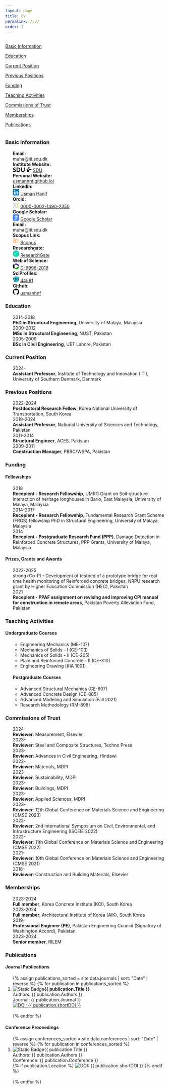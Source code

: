 ```yaml
---
layout: page
title: CV
permalink: /cv/
order: 2
---
```


<div class= "maincontainer">
    <div class="column left-container">
        <div class="sidebar">
            <div class="mainbar">
                <p>
                <p><a href="#basic-info">Basic Information</a></p>
                <p><a href="#education">Education</a></p>
                <p><a href="#current-position">Current Position</a></p>
                <p><a href="#previous-positions">Previous Positions</a></p>
                <p><a href="#funding">Funding</a></p>
                <p><a href="#teaching-activities">Teaching Activities</a></p>
                <p><a href="#commissions-of-trust">Commissions of Trust</a></p>
                <p><a href="#memberships">Memberships</a></p>
                <p><a href="#publications">Publications</a></p>
                </p>
            </div>    
        </div>
    </div>
    <div class="column right-container">
        <!-- R  ight Container (CV) -->
        <div class="mainbar" id="basic-info">
            <h3>Basic Information</h3>
            <ul>
            <div class="grid-container3">
                    <div class="grid-item"><strong>Email:</strong></div><div class="grid-item">muha@iti.sdu.dk</div>
                    <div class="grid-item"><strong>Institute Website:</strong></div><div class="grid-item"><img src="/assets/icons/icon_sdu.png" alt="AcademicLink"  style="height:16px;"> <a href="https://portal.findresearcher.sdu.dk/da/persons/muha" target="_blank">SDU</a></div>
                    <div class="grid-item"><strong>Personal Website:</strong></div><div class="grid-item"><a href="https://usmanhnf.github.io/">usmanhnf.github.io/</a></div>
                    <div class="grid-item"><strong>Linkedin:</strong></div><div class="grid-item"><img src="/assets/icons/icon_linkedin.svg" alt="Linkedin"  style="width:20px;height:20px;"> <a href="https://www.linkedin.com/in/usmanhnf" target="_blank">Usman Hanif</a></div>
                    <div class="grid-item"><strong>Orcid:</strong></div><div class="grid-item"><img src="/assets/icons/icon_orcid.svg" alt="ORCID"  style="width:20px;height:20px;"> <a href="https://orcid.org/0000-0002-1490-2350" target="_blank">0000-0002-1490-2350</a></div>
                    <div class="grid-item"><strong>Google Scholar:</strong></div><div class="grid-item"><img src="/assets/icons/icon_gscholar.svg" alt="Google Scholar"  style="width:20px;height:20px;"> <a href="https://scholar.google.com.pk/citations?user=v-OxcFMAAAAJ&hl=en&oi=ao" target="_blank">Google Scholar</a></div>
                    <div class="grid-item"><strong>Email:</strong></div><div class="grid-item">muha@iti.sdu.dk</div>
                    <div class="grid-item"><strong>Scopus Link:</strong></div><div class="grid-item"><img src="/assets/icons/icon_scopus.svg" alt="Scopus Link"  style="width:20px;height:20px;"> <a href="https://www.scopus.com/authid/detail.uri?authorId=55737908100" target="_blank">Scopus</a></div>
                    <div class="grid-item"><strong>Researchgate:</strong></div><div class="grid-item"><img src="/assets/icons/icon_researchgate.svg" alt="Scopus Link"  style="width:20px;height:20px;"> <a href="https://www.researchgate.net/profile/Usman_Hanif3" target="_blank">ResearchGate</a></div>
                    <div class="grid-item"><strong>Web of Science:</strong></div><div class="grid-item"><img src="/assets/icons/icon_wos.svg" alt="WOS Link"  style="width:20px;height:20px;"> <a href="https://www.webofscience.com/wos/author/record/D-9996-2019" target="_blank">D-9996-2019 </a></div>
                    <div class="grid-item"><strong>SciProfiles:</strong></div><div class="grid-item"><img src="/assets/icons/icon_sci.png" alt="SciProfiles Link"  style="width:20px;height:20px;"> <a href="https://sciprofiles.com/profile/444581" target="_blank">44581 </a></div>
                    <div class="grid-item"><strong>Github:</strong></div><div class="grid-item"><img src="/assets/icons/icon_github.png" alt="Github"  style="width:20px;height:20px;"> <a href="https://github.com/usmanhnf" target="_blank">usmanhnf </a></div>
            </div>
  </ul>
        </div>
        <div class="mainbar" id="education">
            <h3>Education</h3>
            <ul>
                <div class="grid-container2">
                    <div class="grid-item">2014-2018</div><div class="grid-item"><strong>PhD in Structural Engineering</strong>, University of Malaya, Malaysia</div>
                    <div class="grid-item">2009-2012</div><div class="grid-item"><strong>MSc in Structural Engineering</strong>, NUST, Pakistan</div>
                    <div class="grid-item">2005-2009</div><div class="grid-item"><strong>BSc in Civil Engineering</strong>, UET Lahore, Pakistan</div>
                </div>  
            </ul>
        </div>
        <div class="mainbar" id="current-position">
            <h3>Current Position</h3>
            <ul>
                <div class="grid-container2">
                    <div class="grid-item">2024-</div><div class="grid-item"><strong>Assistant Professor</strong>, Institute of Technology and Innovation (ITI), University of Southern Denmark, Denmark</div>
                </div>
            </ul>
        </div>
        <div class="mainbar" id="previous-positions">
            <h3>Previous Positions</h3>
             <ul>
                <div class="grid-container2">
                    <div class="grid-item">2022-2024</div><div class="grid-item"><strong>Postdoctoral Research Fellow</strong>, Korea National University of Transportation, South Korea</div>
                    <div class="grid-item">2019-2024</div><div class="grid-item"><strong>Assistant Professor</strong>, National University of Sciences and Technology, Pakistan</div>
                    <div class="grid-item">2011-2014</div><div class="grid-item"><strong>Structural Engineer</strong>, ACES, Pakistan</div>
                    <div class="grid-item">2009-2011</div><div class="grid-item"><strong>Construction Manager</strong>, PBRC/WSPA, Pakistan</div>
                </div>  
            </ul>
        </div>
        <div class="mainbar" id="funding">
            <h3>Funding</h3>
            <h4>Fellowships</h4>
            <ul>
                <div class="grid-container2">
                    <div class="grid-item">2018</div><div class="grid-item"><strong>Recepient - Research Fellowship</strong>,  UMRG Grant on Soil-structure interaction of heritage longhouses in Bario, East Malaysia, University of Malaya, Malaysia</div>
                    <div class="grid-item">2014-2017</div><div class="grid-item"><strong>Recepient - Research Fellowship</strong>, Fundamental Research Grant Scheme (FRGS) fellowship PhD in Structural Engineering, University of Malaya, Malaysia</div>
                    <div class="grid-item">2014</div><div class="grid-item"><strong>Recepient - Postgraduate Research Fund (PPP)</strong>, Damage Detection in Reinforced Concrete Structures, PPP Grants, University of Malaya, Malaysia</div>
                </div>  
            </ul>
            <h4>Prizes, Grants and Awards</h4>
            <ul>
                <div class="grid-container2">
                    <div class="grid-item">2022-2025</div><div class="grid-item">strong>Co-PI - Development of testbed of a prototype bridge for real-time health monitoring of Reinforced concrete bridges</strong>,  NRPU research grant by Higher Education Commission (HEC), Pakistan</div>
                    <div class="grid-item">2021</div><div class="grid-item"><strong>Recepient - PPAF assignment on revising and improving CPI manual for construction in remote areas</strong>,  Pakistan Poverty Alleviation Fund, Pakistan</div>
                </div>
            </ul>
        </div>
        <div class="mainbar" id="teaching-activities">
            <h3>Teaching Activities</h3>
            <h4>Undergraduate Courses</h4>
            <ul>
            <ul>
                <li>Engineering Mechanics (ME-107) </li>
                <li>Mechanics of Solids - I (CE-103)</li>
                <li>Mechanics of Solids - II (CE-205)</li>
                <li>Plain and Reinforced Concrete - II (CE-310)</li>
                <li>Engineering Drawing (KIA 1001)</li>
            </ul>
            <h4>Postgraduate Courses</h4>
            <ul>
                <li>Advanced Structural Mechanics (CE-807)</li>
                <li>Advanced Concrete Design (CE-805)</li>
                <li>Advanced Modeling and Simulation (Fall 2021)</li>
                <li>Research Methodology (RM-898)</li>
            </ul>
            </ul>
        </div>
        <div class="mainbar" id="commissions-of-trust">
            <h3>Commissions of Trust</h3>
            <ul>
                <div class="grid-container2">
                    <div class="grid-item">2024-</div><div class="grid-item"><strong>Reviewer</strong>:  Measurement, Elsevier</div>
                    <div class="grid-item">2023-</div><div class="grid-item"><strong>Reviewer</strong>:  Steel and Composite Structures, Techno Press</div>
                    <div class="grid-item">2023-</div><div class="grid-item"><strong>Reviewer</strong>:  Advances in Civil Engineering, Hindawi</div>
                    <div class="grid-item">2023-</div><div class="grid-item"><strong>Reviewer</strong>:  Materials, MDPI</div>
                    <div class="grid-item">2023-</div><div class="grid-item"><strong>Reviewer</strong>:  Sustainability, MDPI</div>
                    <div class="grid-item">2023-</div><div class="grid-item"><strong>Reviewer</strong>:  Buildings, MDPI</div>
                    <div class="grid-item">2023-</div><div class="grid-item"><strong>Reviewer</strong>:  Applied Sciences, MDPI</div>
                    <div class="grid-item">2023-</div><div class="grid-item"><strong>Reviewer</strong>:  12th Global Conference on Materials Science and Engineering (CMSE 2023)</div>
                    <div class="grid-item">2022-</div><div class="grid-item"><strong>Reviewer</strong>:  2nd International Symposium on Civil, Environmental, and Infrastructure Engineering (ISCEIE 2022)</div>
                    <div class="grid-item">2022-</div><div class="grid-item"><strong>Reviewer</strong>:  11th Global Conference on Materials Science and Engineering (CMSE 2022)</div>
                    <div class="grid-item">2021-</div><div class="grid-item"><strong>Reviewer</strong>:  10th Global Conference on Materials Science and Engineering (CMSE 2021)</div>
                    <div class="grid-item">2018-</div><div class="grid-item"><strong>Reviewer</strong>:  Construction and Building Materials, Elsevier</div>
                </div> 
            </ul>
        </div>
        <div class="mainbar" id="memberships">
            <h3>Memberships</h3>
            <ul>
            <div class="grid-container2">
                    <div class="grid-item">2023-2024</div><div class="grid-item"><strong>Full member</strong>, Korea Concrete Institute (KCI), South Korea</div>
                    <div class="grid-item">2023-2024</div><div class="grid-item"><strong>Full member</strong>, Architectural Institute of Korea (AIK), South Korea</div>
                    <div class="grid-item">2019-</div><div class="grid-item"><strong>Professional Engineer (PE)</strong>, Pakistan Engineering Council (Signatory of Washington Accord), Pakistan</div>
                    <div class="grid-item">2023-2024</div><div class="grid-item"><strong>Senior member</strong>, RILEM</div>
            </div> 
            </ul> 
        </div>
        <div class="mainbar" id="publications">
            <h3>Publications</h3>
            <h4>Journal Publications</h4>
            <ol>
                {% assign publications_sorted = site.data.journals | sort: "Date" | reverse %}
                {% for publication in publications_sorted %}
                <li>
                <img alt="Static Badge" src="https://img.shields.io/badge/ {{ publication.Date | date: "%Y" | uri_escape | replace:'.','%2E' }} -teal"><strong>{{ publication.Title }}</strong><br>
                Authors: {{ publication.Authors }}<br>
                Journal: {{ publication.Journal }}
                <br>
                <a href="{{ publication.DOI }}" target="_blank">
                      <img src="https://img.shields.io/badge/DOI-{{ publication.shortDOI | replace: '-', '--' }}-blue" alt="DOI: {{ publication.shortDOI }}">
                    </a>
                    <br>
                </li>
                <br>
                {% endfor %}
            </ol>
            <h4>Conference Proceedings</h4>
            <ol>
                {% assign conferences_sorted = site.data.conferences | sort: "Date" | reverse %}
                {% for publication in conferences_sorted %}
                <li>
                    <img alt="Static Badge" src="https://img.shields.io/badge/ {{ publication.Date | date: "%Y" | uri_escape | replace:'.','%2E' }} -teal">{{ publication.Title }}</strong><br>
                    Authors: {{ publication.Authors }}<br>
                    Conference: {{ publication.Conference }}<br>
                    {% if publication.Location %}
                        <img src="https://img.shields.io/badge/Location-{{ publication.Location }}-orange" alt="DOI: {{ publication.shortDOI }}">
                    {% endif %}
                </li>
                <br>
                {% endfor %}
            </ol>
            </div>
    </div>
</div>
